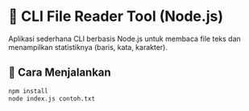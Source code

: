 # 📄 CLI File Reader Tool (Node.js)

Aplikasi sederhana CLI berbasis Node.js untuk membaca file teks dan menampilkan statistiknya (baris, kata, karakter).

## 🚀 Cara Menjalankan

```bash
npm install
node index.js contoh.txt
```